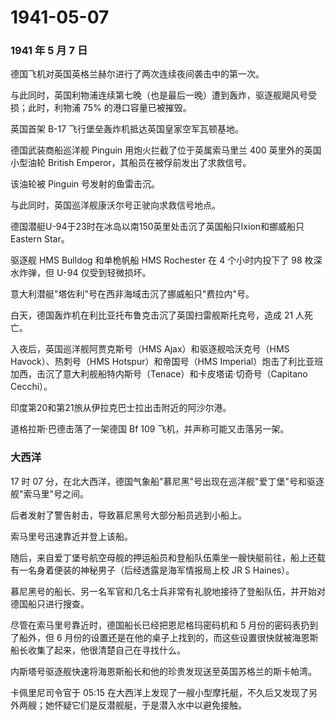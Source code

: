 # 1941-05-07

### 1941 年 5 月 7 日

德国飞机对英国英格兰赫尔进行了两次连续夜间袭击中的第一次。

与此同时，英国利物浦连续第七晚（也是最后一晚）遭到轰炸，驱逐舰飓风号受损；此时，利物浦
75% 的港口容量已被摧毁。

英国首架 B-17 飞行堡垒轰炸机抵达英国皇家空军瓦顿基地。

德国武装商船巡洋舰 Pinguin 用炮火拦截了位于英属索马里兰 400
英里外的英国小型油轮 British Emperor，其船员在被俘前发出了求救信号。

该油轮被 Pinguin 号发射的鱼雷击沉。

与此同时，英国巡洋舰康沃尔号正驶向求救信号地点。

德国潜艇U-94于23时在冰岛以南150英里处击沉了英国船只Ixion和挪威船只Eastern
Star。

驱逐舰 HMS Bulldog 和单桅帆船 HMS Rochester 在 4 个小时内投下了 98
枚深水炸弹，但 U-94 仅受到轻微损坏。

意大利潜艇"塔佐利"号在西非海域击沉了挪威船只"费拉内"号。

白天，德国轰炸机在利比亚托布鲁克击沉了英国扫雷舰斯托克号，造成 21
人死亡。

入夜后，英国巡洋舰阿贾克斯号（HMS Ajax）和驱逐舰哈沃克号（HMS
Havock）、热刺号（HMS Hotspur）和帝国号（HMS
Imperial）炮击了利比亚班加西，击沉了意大利舰船特内斯号（Tenace）和卡皮塔诺·切奇号（Capitano
Cecchi）。

印度第20和第21旅从伊拉克巴士拉出击附近的阿沙尔港。

道格拉斯·巴德击落了一架德国 Bf 109 飞机，并声称可能又击落另一架。

### 大西洋

17 时 07
分，在北大西洋，德国气象船"慕尼黑"号出现在巡洋舰"爱丁堡"号和驱逐舰"索马里"号之间。

后者发射了警告射击，导致慕尼黑号大部分船员逃到小船上。

索马里号迅速靠近并登上该船。

随后，来自爱丁堡号航空母舰的押运船员和登船队伍乘坐一艘快艇前往，船上还载有一名身着便装的神秘男子（后经透露是海军情报局上校
JR S Haines）。

慕尼黑号的船长、另一名军官和几名士兵非常有礼貌地接待了登船队伍，并开始对德国船只进行搜查。

尽管在索马里号靠近时，德国船长已经把恩尼格玛密码机和 5
月份的密码表扔到了船外，但 6
月份的设置还是在他的桌子上找到的，而这些设置很快就被海恩斯船长收集了起来，他很清楚自己在寻找什么。

内斯塔号驱逐舰快速将海恩斯船长和他的珍贵发现送至英国苏格兰的斯卡帕湾。

卡佩里尼司令官于 05:15
在大西洋上发现了一艘小型摩托艇，不久后又发现了另外两艘；她怀疑它们是反潜舰艇，于是潜入水中以避免接触。